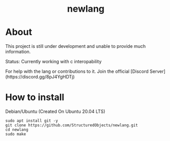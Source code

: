 <div align="center">
    <h1>newlang</h1>
</div>

# About
<p>This project is still under development and unable to provide much information.</p>
<p>Status: Currently working with c interopability</p>
<p>For help with the lang or contributions to it. Join the official [Discord Server](https://discord.gg/8pJ4YgHDTj)</p>

# How to install
Debian/Ubuntu (Created On Ubuntu 20.04 LTS)
```
sudo apt install git -y
git clone https://github.com/StructuredObjects/newlang.git
cd newlang
sudo make
```
